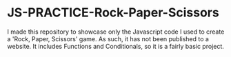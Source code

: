 # JS-PRACTICE-Rock-Paper-Scissors
I made this repository to showcase only the Javascript code I used to create a 'Rock, Paper, Scissors' game. As such, it has not been published to a website. It includes Functions and Conditionals, so it is a fairly basic project.

